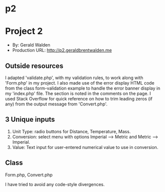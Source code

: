 # p2


# Project 2
+ By: Gerald Walden
+ Production URL: <http://p2.geraldbrentwalden.me>

## Outside resources
I adapted 'validate.php', with my validation rules, to work along with 'Form.php' in my project.
I also made use of the error display HTML code from the class form-validation example to handle the error banner display in my 'index.php' file. The section is
noted in the comments on the page. 
I used Stack Overflow for quick reference on how to trim leading zeros (if any) from the output message from 'Convert.php'.

## 3 Unique inputs

1. Unit Type: radio buttons for Distance, Temperature, Mass.
2. Conversion: select menu with options Imperial --> Metric and Metric --> Imperial.
3. Value: Text input for user-entered numerical value to use in conversion.

## Class
Form.php, Convert.php

I have tried to avoid any code-style divergences.